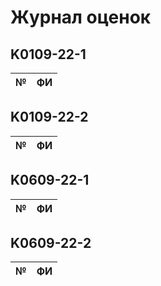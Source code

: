 # Журнал оценок

## K0109-22-1

<!--K0109-22-1-->
№ | ФИ 
---|---

## K0109-22-2

<!--K0109-22-2-->
№ | ФИ 
---|---

## K0609-22-1

<!--K0609-22-1-->
№ | ФИ 
---|---

## K0609-22-2

<!--K0609-22-2-->
№ | ФИ 
---|---